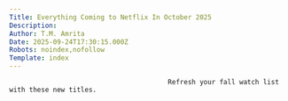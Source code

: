 ```yaml
---
Title: Everything Coming to Netflix In October 2025
Description: 
Author: T.M. Amrita
Date: 2025-09-24T17:30:15.000Z
Robots: noindex,nofollow
Template: index
---
```


                                            Refresh your fall watch list with these new titles.
                                        